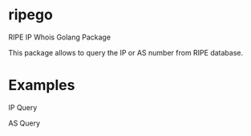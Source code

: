 # ripego
RIPE IP Whois Golang Package

This package allows to query the IP or AS number from RIPE database.

# Examples

IP Query


AS Query

